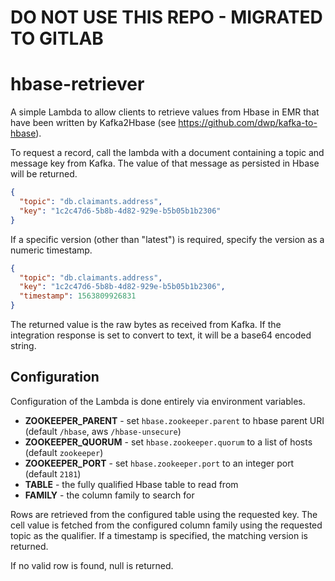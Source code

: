 # DO NOT USE THIS REPO - MIGRATED TO GITLAB

# hbase-retriever

A simple Lambda to allow clients to retrieve values from Hbase in EMR that
have been written by Kafka2Hbase (see https://github.com/dwp/kafka-to-hbase).

To request a record, call the lambda with a document containing a topic and
message key from Kafka. The value of that message as persisted in Hbase
will be returned.

```json
{
  "topic": "db.claimants.address",
  "key": "1c2c47d6-5b8b-4d82-929e-b5b05b1b2306"
}
```

If a specific version (other than "latest") is required, specify the
version as a numeric timestamp.

```json
{
  "topic": "db.claimants.address",
  "key": "1c2c47d6-5b8b-4d82-929e-b5b05b1b2306",
  "timestamp": 1563809926831
}
```

The returned value is the raw bytes as received from Kafka. If the
integration response is set to convert to text, it will be a base64 encoded
string.

## Configuration

Configuration of the Lambda is done entirely via environment variables.

* **ZOOKEEPER_PARENT** - set `hbase.zookeeper.parent` to hbase parent URI (default `/hbase`, aws `/hbase-unsecure`)
* **ZOOKEEPER_QUORUM** - set `hbase.zookeeper.quorum` to a list of hosts (default `zookeeper`)
* **ZOOKEEPER_PORT** - set `hbase.zookeeper.port` to an integer port (default `2181`)
* **TABLE** - the fully qualified Hbase table to read from
* **FAMILY** - the column family to search for

Rows are retrieved from the configured table using the requested key. The
cell value is fetched from the configured column family using the requested
topic as the qualifier. If a timestamp is specified, the matching version is returned.

If no valid row is found, null is returned.